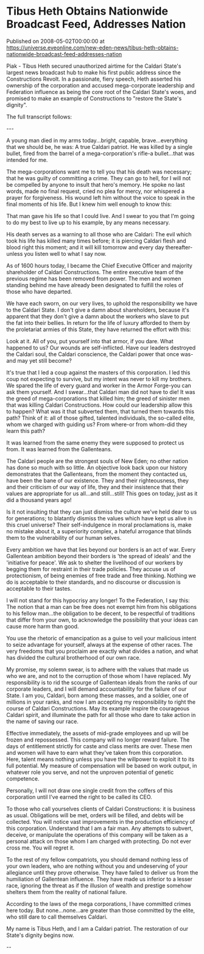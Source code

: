 # Tibus Heth Obtains Nationwide Broadcast Feed, Addresses Nation
Published on 2008-05-02T00:00:00 at https://universe.eveonline.com/new-eden-news/tibus-heth-obtains-nationwide-broadcast-feed-addresses-nation

Piak - Tibus Heth secured unauthorized airtime for the Caldari State's largest news broadcast hub to make his first public address since the Constructions Revolt. In a passionate, fiery speech, Heth asserted his ownership of the corporation and accused mega-corporate leadership and Federation influence as being the core root of the Caldari State's woes, and promised to make an example of Constructions to "restore the State's dignity". 

The full transcript follows: 

\--- 

A young man died in my arms today...bright, capable, brave...everything that we should be, he was: A true Caldari patriot. He was killed by a single bullet, fired from the barrel of a mega-corporation's rifle-a bullet...that was intended for me. 

The mega-corporations want me to tell you that his death was necessary; that he was guilty of committing a crime. They can go to hell, for I will not be compelled by anyone to insult that hero's memory. He spoke no last words, made no final request, cried no plea for mercy, nor whispered a prayer for forgiveness. His wound left him without the voice to speak in the final moments of his life. But I knew him well enough to know this: 

That man gave his life so that I could live. And I swear to you that I'm going to do my best to live up to his example, by any means necessary. 

His death serves as a warning to all those who are Caldari: The evil which took his life has killed many times before; it is piercing Caldari flesh and blood right this moment; and it will kill tomorrow and every day thereafter-unless you listen well to what I say now. 

As of 1600 hours today, I became the Chief Executive Officer and majority shareholder of Caldari Constructions. The entire executive team of the previous regime has been removed from power. The men and women standing behind me have already been designated to fulfill the roles of those who have departed. 

We have each sworn, on our very lives, to uphold the responsibility we have to the Caldari State. I don't give a damn about shareholders, because it's apparent that they don't give a damn about the workers who slave to put the fat into their bellies. In return for the life of luxury afforded to them by the proletariat armies of this State, they have returned the effort with this: 

Look at it. All of you, put yourself into that armor, if you dare. What happened to us? Our wounds are self-inflicted. Have our leaders destroyed the Caldari soul, the Caldari conscience, the Caldari power that once was-and may yet still become? 

It's true that I led a coup against the masters of this corporation. I led this coup not expecting to survive, but my intent was never to kill my brothers. We spared the life of every guard and worker in the Armor Forge-you can ask them yourself. And I swear...that Caldari man did not have to die! It was the greed of mega-corporations that killed him; the greed of sinister men that was killing Caldari Constructions. How could our leadership allow this to happen? What was it that subverted them, that turned them towards this path? Think of it: all of those gifted, talented individuals, the so-called elite, whom we charged with guiding us? From where-or from whom-did they learn this path? 

It was learned from the same enemy they were supposed to protect us from. It was learned from the Gallenteans. 

The Caldari people are the strongest souls of New Eden; no other nation has done so much with so little. An objective look back upon our history demonstrates that the Gallenteans, from the moment they contacted us, have been the bane of our existence. They and their righteousness, they and their criticism of our way of life, they and their insistence that their values are appropriate for us all...and still...still! This goes on today, just as it did a thousand years ago! 

Is it not insulting that they can just dismiss the culture we've held dear to us for generations; to blatantly dismiss the values which have kept us alive in this cruel universe? Their self-indulgence in moral proclamations is, make no mistake about it, a superiority complex, a hateful arrogance that blinds them to the vulnerability of our human selves. 

Every ambition we have that lies beyond our borders is an act of war. Every Gallentean ambition beyond their borders is 'the spread of ideals' and the 'initiative for peace'. We ask to shelter the livelihood of our workers by begging them for restraint in their trade policies. They accuse us of protectionism, of being enemies of free trade and free thinking. Nothing we do is acceptable to their standards, and no discourse or discussion is acceptable to their tastes. 

I will not stand for this hypocrisy any longer! To the Federation, I say this: The notion that a man can be free does not exempt him from his obligations to his fellow man...the obligation to be decent, to be respectful of traditions that differ from your own, to acknowledge the possibility that your ideas can cause more harm than good. 

You use the rhetoric of emancipation as a guise to veil your malicious intent to seize advantage for yourself, always at the expense of other races. The very freedoms that you proclaim are exactly what divides a nation, and what has divided the cultural brotherhood of our own race. 

My promise, my solemn swear, is to adhere with the values that made us who we are, and not to the corruption of those whom I have replaced. My responsibility is to rid the scourge of Gallentean ideals from the ranks of our corporate leaders, and I will demand accountability for the failure of our State. I am you, Caldari, born among these masses, and a soldier, one of millions in your ranks, and now I am accepting my responsibility to right the course of Caldari Constructions. May its example inspire the courageous Caldari spirit, and illuminate the path for all those who dare to take action in the name of saving our race. 

Effective immediately, the assets of mid-grade employees and up will be frozen and repossessed. This company will no longer reward failure. The days of entitlement strictly for caste and class merits are over. These men and women will have to earn what they've taken from this corporation. Here, talent means nothing unless you have the willpower to exploit it to its full potential. My measure of compensation will be based on work output, in whatever role you serve, and not the unproven potential of genetic competence. 

Personally, I will not draw one single credit from the coffers of this corporation until I've earned the right to be called its CEO. 

To those who call yourselves clients of Caldari Constructions: it is business as usual. Obligations will be met, orders will be filled, and debts will be collected. You will notice vast improvements in the production efficiency of this corporation. Understand that I am a fair man. Any attempts to subvert, deceive, or manipulate the operations of this company will be taken as a personal attack on those whom I am charged with protecting. Do not ever cross me. You will regret it. 

To the rest of my fellow compatriots, you should demand nothing less of your own leaders, who are nothing without you and undeserving of your allegiance until they prove otherwise. They have failed to deliver us from the humiliation of Gallentean influence. They have made us inferior to a lesser race, ignoring the threat as if the illusion of wealth and prestige somehow shelters them from the reality of national failure. 

According to the laws of the mega corporations, I have committed crimes here today. But none...none...are greater than those committed by the elite, who still dare to call themselves Caldari. 

My name is Tibus Heth, and I am a Caldari patriot. The restoration of our State's dignity begins now. 

\--
